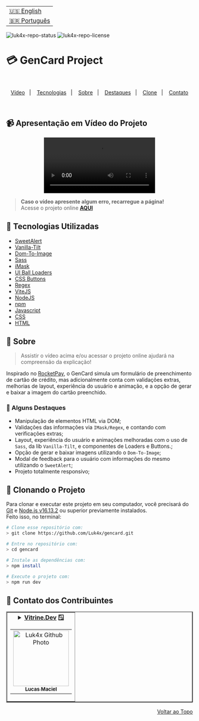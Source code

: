 <table align="right">
  <tr>
    <td>
      <a href="readme-en.md">🇺🇸 English</a>
    </td>
  </tr>
  <tr>
    <td>
      <a href="README.md">🇧🇷 Português</a>
    </td>
  </tr>
</table>

![luk4x-repo-status](https://img.shields.io/badge/Status-Finished-lightgrey?style=for-the-badge&logo=headspace&logoColor=green&color=lightgrey)
![luk4x-repo-license](https://img.shields.io/github/license/Luk4x/gencard?style=for-the-badge&logo=unlicense&logoColor=lightgrey)
# 💳 GenCard Project

<br>
<p align="center">
  <a href="#-apresentação-em-vídeo-do-projeto">Vídeo</a>&nbsp;&nbsp;&nbsp;|&nbsp;&nbsp;&nbsp;
  <a href="#-tecnologias-utilizadas">Tecnologias</a>&nbsp;&nbsp;&nbsp;|&nbsp;&nbsp;&nbsp;
  <a href="#-sobre">Sobre</a>&nbsp;&nbsp;&nbsp;|&nbsp;&nbsp;&nbsp;
  <a href="#-alguns-destaques">Destaques</a>&nbsp;&nbsp;&nbsp;|&nbsp;&nbsp;&nbsp;
  <a href="#-clonando-o-projeto">Clone</a>&nbsp;&nbsp;&nbsp;|&nbsp;&nbsp;&nbsp;
  <a href="#-contato-dos-contribuintes">Contato</a>
</p>
<br>

## 📹 Apresentação em Vídeo do Projeto
<div align="center">
  <video src="" />
</div>

> **Caso o vídeo apresente algum erro, recarregue a página!**<br>
> Acesse o projeto online **[AQUI]()**

## 🚀 Tecnologias Utilizadas

- [SweetAlert](https://sweetalert.js.org/guides/)
- [Vanilla-Tilt](https://micku7zu.github.io/vanilla-tilt.js/)
- [Dom-To-Image](https://github.com/tsayen/dom-to-image)
- [Sass](https://sass-lang.com/)
- [iMask](https://imask.js.org)
- [UI Ball Loaders](https://uiball.com/)
- [CSS Buttons](https://uiverse.io/)
- [Regex](https://developer.mozilla.org/en-US/docs/Web/JavaScript/Guide/Regular_Expressions)
- [ViteJS](https://vitejs.dev/)
- [NodeJS](https://nodejs.org)
- [npm](https://www.npmjs.com/)
- [Javascript](https://developer.mozilla.org/en-US/docs/Web/JavaScript)
- [CSS](https://developer.mozilla.org/en-US/docs/Web/CSS)
- [HTML](https://developer.mozilla.org/en-US/docs/Web/HTML)

## 📝 Sobre

> Assistir o vídeo acima e/ou acessar o projeto online ajudará na compreensão da explicação!

Inspirado no [RocketPay](https://www.figma.com/file/gpqavL469k0pPUGOmAQEM9/Explorer-Lab-%2301/duplicate), o GenCard simula um formulário de preenchimento de cartão de crédito, mas adicionalmente conta com validações extras, melhorias de layout, experiência do usuário e animação, e a opção de gerar e baixar a imagem do cartão preenchido.

### 📌 Alguns Destaques

- Manipulação de elementos HTML via DOM;
- Validações das informações via `IMask/Regex`, e contando com verificações extras;
- Layout, experiência do usuário e animações melhoradas com o uso de `Sass`, da lib `Vanilla-Tilt`, e componentes de Loaders e Buttons.;
- Opção de gerar e baixar imagens utilizando o `Dom-To-Image`;
- Modal de feedback para o usuário com informações do mesmo utilizando o `SweetAlert`;
- Projeto totalmente responsivo;

## 📖 Clonando o Projeto

Para clonar e executar este projeto em seu computador, você precisará do [Git](https://git-scm.com/) e [Node.js v16.13.2](https://nodejs.org/en/) ou superior previamente instalados.<br>
Feito isso, no terminal:

```bash
# Clone esse repositório com:
> git clone https://github.com/Luk4x/gencard.git

# Entre no repositório com:
> cd gencard

# Instale as dependências com:
> npm install

# Execute o projeto com:
> npm run dev
```

## 🤝 Contato dos Contribuintes

<table border="2">
  <tr>
    <td align="center">
      <details>
        <summary>
          <b><a href="https://cursos.alura.com.br/vitrinedev/lucasmacielf">Vitrine.Dev</a> 🪟</b>
          <table>
            <tr>
              <td align="center">
                <a href="https://github.com/Luk4x">
                  <img src="https://avatars.githubusercontent.com/Luk4x" width="150px;" alt="Luk4x Github Photo"/>
                </a>
                <br>
                <a href="https://www.linkedin.com/in/lucasmacielf/">
                  <sub>
                    <b>Lucas Maciel</b>
                  </sub>
                </a>
              </td>
            </tr>
          </table>
        </summary>

| :placard: Vitrine.Dev | Lucas Maciel |
| -------------  | --- |
| :sparkles: Nome        | **💳 GenCard**
| :label: Tecnologias | sass, regex, imask, sweetalert, nodejs, npm, css-buttons, dom-to-image, vitejs, vanilla-tilt, ui-ball-loaders, javascript, css, html
| :camera: Img         | <img src="https://user-images.githubusercontent.com/86276393/202928344-0290c6bd-5636-406d-8e1d-96ba6c15a8b7.png#vitrinedev" alt="vitrine.dev thumb" width="100%"/>

</details>
</td>
</tr>
</table>

<p align="right">
  <a href="#-gencard-project">Voltar ao Topo</a>
</p>
